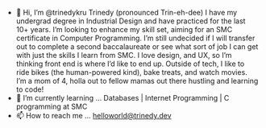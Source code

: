 - 👋 Hi, I’m @trinedykru Trinedy (pronounced Trin-eh-dee)
I have my undergrad degree in Industrial Design and have practiced for the last 10+ years. I’m looking to enhance my skill set, aiming for an SMC certificate in Computer Programming. I’m still undecided if I will transfer out to complete a second baccalaureate or see what sort of job I can get with just the skills I learn from SMC. I love design, and UX, so I’m thinking front end is where I’d like to end up. Outside of tech, I like to ride bikes (the human-powered kind), bake treats, and watch movies. I’m a mom of 4, holla out to fellow mamas out there hustling and learning to code! 
- 🌱 I’m currently learning ... Databases | Internet Programming | C programming at SMC
- 📫 How to reach me ... helloworld@trinedy.dev

<!---
trinedykru/trinedykru is a ✨ special ✨ repository because its `README.md` (this file) appears on your GitHub profile.
You can click the Preview link to take a look at your changes.
--->
